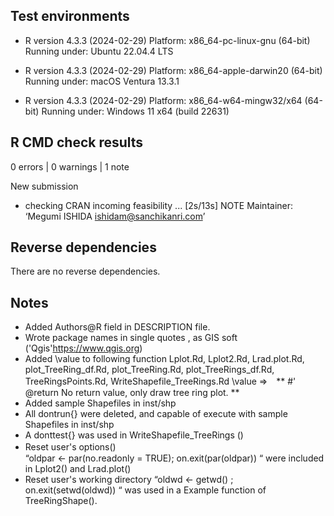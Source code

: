 ## Test environments

* R version 4.3.3 (2024-02-29)
 Platform: x86_64-pc-linux-gnu (64-bit)
 Running under: Ubuntu 22.04.4 LTS
* R version 4.3.3 (2024-02-29)
 Platform: x86_64-apple-darwin20 (64-bit)
 Running under: macOS Ventura 13.3.1

* R version 4.3.3 (2024-02-29)
 Platform: x86_64-w64-mingw32/x64 (64-bit)
 Running under: Windows 11 x64 (build 22631)



## R CMD check results

0 errors | 0 warnings | 1 note

New submission
* checking CRAN incoming feasibility ... [2s/13s] NOTE
Maintainer: ‘Megumi ISHIDA <ishidam@sanchikanri.com>’

## Reverse dependencies

There are no reverse dependencies.

## Notes
* Added Authors@R field in  DESCRIPTION file.
* Wrote package names in single quotes , as GIS soft ('Qgis'<https://www.qgis.org>)
* Added  \\value to following function
       Lplot.Rd, Lplot2.Rd, Lrad.plot.Rd, plot_TreeRing_df.Rd, plot_TreeRing.Rd,
  plot_TreeRings_df.Rd, TreeRingsPoints.Rd, WriteShapefile_TreeRings.Rd
    \\value  ⇒　** #' @return No return value, only draw tree ring plot. **
* Added  sample Shapefiles in inst/shp
* All  dontrun{} were deleted, and capable of execute with  sample Shapefiles in inst/shp
* A donttest{} was used in WriteShapefile_TreeRings ()
* Reset user's options()　  
  “oldpar <- par(no.readonly = TRUE);   on.exit(par(oldpar)) “ were included  in Lplot2() and Lrad.plot()
* Reset user's working directory 
     “oldwd <- getwd() ; on.exit(setwd(oldwd)) “ was used in a Example function of  TreeRingShape(). 


